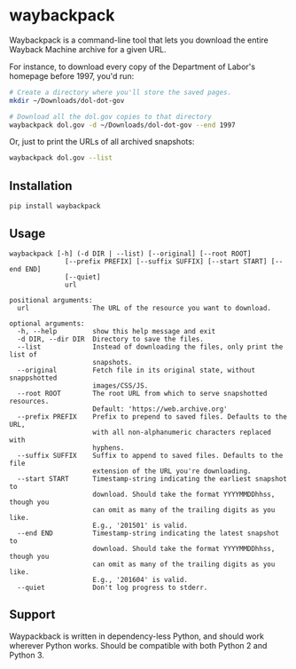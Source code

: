 # waybackpack

Waybackpack is a command-line tool that lets you download the entire Wayback Machine archive for a given URL.

For instance, to download every copy of the Department of Labor's homepage before 1997, you'd run:

```sh
# Create a directory where you'll store the saved pages.
mkdir ~/Downloads/dol-dot-gov

# Download all the dol.gov copies to that directory
waybackpack dol.gov -d ~/Downloads/dol-dot-gov --end 1997
```

Or, just to print the URLs of all archived snapshots:

```sh
waybackpack dol.gov --list
```

## Installation

```
pip install waybackpack
```

## Usage

```
waybackpack [-h] (-d DIR | --list) [--original] [--root ROOT]
              [--prefix PREFIX] [--suffix SUFFIX] [--start START] [--end END]
              [--quiet]
              url

positional arguments:
  url                The URL of the resource you want to download.

optional arguments:
  -h, --help         show this help message and exit
  -d DIR, --dir DIR  Directory to save the files.
  --list             Instead of downloading the files, only print the list of
                     snapshots.
  --original         Fetch file in its original state, without snappshotted
                     images/CSS/JS.
  --root ROOT        The root URL from which to serve snapshotted resources.
                     Default: 'https://web.archive.org'
  --prefix PREFIX    Prefix to prepend to saved files. Defaults to the URL,
                     with all non-alphanumeric characters replaced with
                     hyphens.
  --suffix SUFFIX    Suffix to append to saved files. Defaults to the file
                     extension of the URL you're downloading.
  --start START      Timestamp-string indicating the earliest snapshot to
                     download. Should take the format YYYYMMDDhhss, though you
                     can omit as many of the trailing digits as you like.
                     E.g., '201501' is valid.
  --end END          Timestamp-string indicating the latest snapshot to
                     download. Should take the format YYYYMMDDhhss, though you
                     can omit as many of the trailing digits as you like.
                     E.g., '201604' is valid.
  --quiet            Don't log progress to stderr.
```

## Support

Waypackback is written in dependency-less Python, and should work wherever Python works. Should be compatible with both Python 2 and Python 3.
